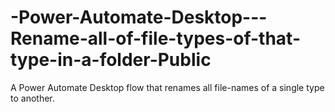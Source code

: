 # -Power-Automate-Desktop---Rename-all-of-file-types-of-that-type-in-a-folder-Public
A Power Automate Desktop flow that renames all file-names of a single type to another. 
